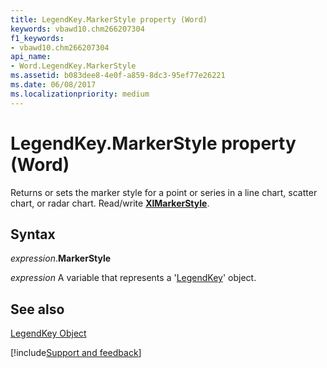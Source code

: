 ```yaml
---
title: LegendKey.MarkerStyle property (Word)
keywords: vbawd10.chm266207304
f1_keywords:
- vbawd10.chm266207304
api_name:
- Word.LegendKey.MarkerStyle
ms.assetid: b083dee8-4e0f-a859-8dc3-95ef77e26221
ms.date: 06/08/2017
ms.localizationpriority: medium
---
```



# LegendKey.MarkerStyle property (Word)

Returns or sets the marker style for a point or series in a line chart, scatter chart, or radar chart. Read/write **[XlMarkerStyle](Word.xlmarkerstyle.md)**.


## Syntax

_expression_.**MarkerStyle**

_expression_ A variable that represents a '[LegendKey](Word.LegendKey.md)' object.



    
## See also


[LegendKey Object](Word.LegendKey.md)

[!include[Support and feedback](~/includes/feedback-boilerplate.md)]